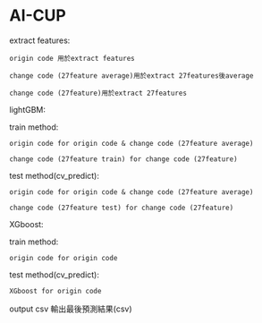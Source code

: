 # AI-CUP

extract features:

    origin code 用於extract features

    change code (27feature average)用於extract 27features後average

    change code (27feature)用於extract 27features

lightGBM:

  train method:
  
    origin code for origin code & change code (27feature average)
    
    change code (27feature train) for change code (27feature)

  test method(cv_predict):
  
    origin code for origin code & change code (27feature average)
    
    change code (27feature test) for change code (27feature)

XGboost:

  train method:
  
    origin code for origin code
  
  test method(cv_predict):
  
    XGboost for origin code

output csv 輸出最後預測結果(csv)

